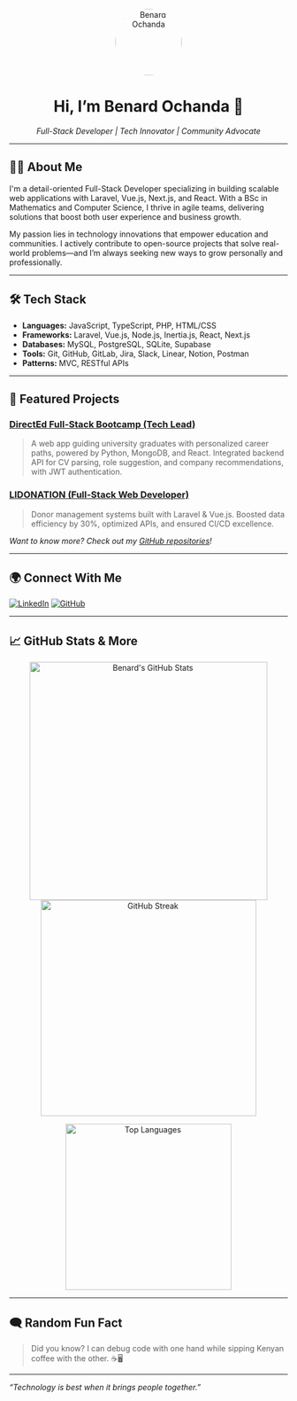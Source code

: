<!-- Greetings with avatar -->
<p align="center">
  <img src="https://github.com/ochicode.png" width="120" style="border-radius: 50%" alt="Benard Ochanda"/>
</p>

<h1 align="center">Hi, I’m Benard Ochanda 👋</h1>
<p align="center">
  <em>Full-Stack Developer | Tech Innovator | Community Advocate</em>
</p>

---

## 👨‍💻 About Me

I'm a detail-oriented Full-Stack Developer specializing in building scalable web applications with Laravel, Vue.js, Next.js, and React. With a BSc in Mathematics and Computer Science, I thrive in agile teams, delivering solutions that boost both user experience and business growth.

My passion lies in technology innovations that empower education and communities. I actively contribute to open-source projects that solve real-world problems—and I’m always seeking new ways to grow personally and professionally.

---

## 🛠️ Tech Stack

- **Languages:** JavaScript, TypeScript, PHP, HTML/CSS
- **Frameworks:** Laravel, Vue.js, Node.js, Inertia.js, React, Next.js
- **Databases:** MySQL, PostgreSQL, SQLite, Supabase
- **Tools:** Git, GitHub, GitLab, Jira, Slack, Linear, Notion, Postman
- **Patterns:** MVC, RESTful APIs

---

## 🚀 Featured Projects

### [DirectEd Full-Stack Bootcamp (Tech Lead)]()
> A web app guiding university graduates with personalized career paths, powered by Python, MongoDB, and React. Integrated backend API for CV parsing, role suggestion, and company recommendations, with JWT authentication.

### [LIDONATION (Full-Stack Web Developer)]()
> Donor management systems built with Laravel & Vue.js. Boosted data efficiency by 30%, optimized APIs, and ensured CI/CD excellence.

*Want to know more? Check out my [GitHub repositories](https://github.com/ochicode?tab=repositories)!*

---

## 🌍 Connect With Me

[![LinkedIn](https://img.shields.io/badge/LinkedIn-Benard%20Ochanda-blue?style=flat&logo=linkedin)](https://www.linkedin.com/in/benard-ochanda)
[![GitHub](https://img.shields.io/badge/GitHub-ochicode-black?style=flat&logo=github)](https://github.com/ochicode)

---

## 📈 GitHub Stats & More

<p align="center">
  <img src="https://github-readme-stats.vercel.app/api?username=ochicode&show_icons=true&theme=radical" alt="Benard's GitHub Stats" width="430"/>
  <img src="https://github-readme-streak-stats.herokuapp.com?user=ochicode&theme=radical&hide_border=true" alt="GitHub Streak" width="390"/>
</p>
<p align="center">
  <img src="https://github-readme-stats.vercel.app/api/top-langs/?username=ochicode&layout=compact&theme=radical" alt="Top Languages" width="300"/>
</p>

---

## 🗨️ Random Fun Fact

> Did you know? I can debug code with one hand while sipping Kenyan coffee with the other. ☕️🖥️

---

*“Technology is best when it brings people together.”*
